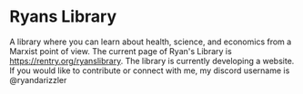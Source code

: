 # Ryans Library
A library where you can learn about health, science, and economics from a Marxist point of view. The current page of Ryan's Library is https://rentry.org/ryanslibrary. The library is currently developing a website. If you would like to contribute or connect with me, my discord username is @ryandarizzler 
